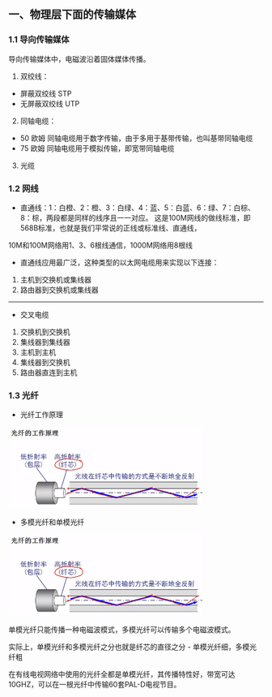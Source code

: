 ## 一、物理层下面的传输媒体

### 1.1 导向传输媒体

导向传输媒体中，电磁波沿着固体媒体传播。
1. 双绞线：
* 屏蔽双绞线 STP
* 无屏蔽双绞线 UTP
2. 同轴电缆：
* 50 欧姆 同轴电缆用于数字传输，由于多用于基带传输，也叫基带同轴电缆
* 75 欧姆 同轴电缆用于模拟传输，即宽带同轴电缆
3. 光缆

### 1.2 网线

* 直通线：1：白橙、2：橙、3：白绿、4：蓝、5：白蓝、6：绿、7：白棕、8：棕，两段都是同样的线序且一一对应。
这是100M网线的做线标准，即568B标准，也就是我们平常说的正线或标准线、直通线，

10M和100M网络用1、3、6根线通信，1000M网络用8根线

* 直通线应用最广泛，这种类型的以太网电缆用来实现以下连接：
1. 主机到交换机或集线器
2. 路由器到交换机或集线器

----

* 交叉电缆
1. 交换机到交换机
2. 集线器到集线器
3. 主机到主机
4. 集线器到交换机
5. 路由器直连到主机

### 1.3 光纤

* 光纤工作原理

![computer-10.png](/doc/imgs/computer/computer-10.png)

* 多模光纤和单模光纤

![computer-10.png](/doc/imgs/computer/computer-10.png)

单模光纤只能传播一种电磁波模式，多模光纤可以传输多个电磁波模式。

实际上，单模光纤和多模光纤之分也就是纤芯的直径之分 - 单模光纤细，多模光纤粗

在有线电视网络中使用的光纤全都是单模光纤，其传播特性好，带宽可达10GHZ，可以在一根光纤中传输60套PAL-D电视节目。 


 




